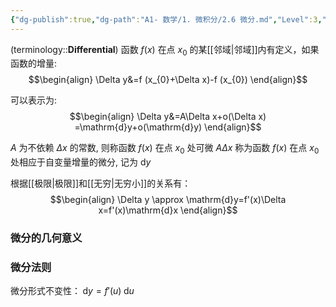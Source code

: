 ```yaml
---
{"dg-publish":true,"dg-path":"A1- 数学/1. 微积分/2.6 微分.md","Level":3,"aliases":["可微"],"permalink":"/A1- 数学/1. 微积分/2.6 微分/","dgPassFrontmatter":true,"noteIcon":"","created":"2024-05-21T15:20:28.000+08:00","updated":"2025-06-30T23:28:10.437+08:00"}
---
```



(terminology::**Differential**)
函数 $f(x)$ 在点 $x_{0}$ 的某[[邻域\|邻域]]内有定义，如果函数的增量:
$$\begin{align}
\Delta y&=f (x_{0}+\Delta x)-f (x_{0})
\end{align}$$

可以表示为:
$$\begin{align}
\Delta y&=A\Delta x+o(\Delta x) =\mathrm{d}y+o(\mathrm{d}y)
\end{align}$$

$A$ 为不依赖 $\Delta x$ 的常数, 则称函数 $f(x)$ 在点 $x_{0}$ 处可微
$A\Delta x$ 称为函数 $f(x)$ 在点 $x_{0}$ 处相应于自变量增量的微分, 记为 $\mathrm{d}y$

根据[[极限\|极限]]和[[无穷\|无穷小]]的关系有：
$$\begin{align}
\Delta y \approx \mathrm{d}y=f'(x)\Delta x=f'(x)\mathrm{d}x
\end{align}$$
### 微分的几何意义


### 微分法则
微分形式不变性：$\; \mathrm{d}y=f'(u)\; \mathrm{d}u$
